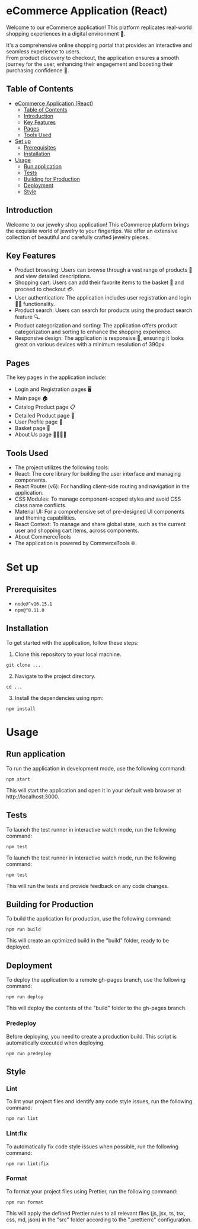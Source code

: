 # eCommerce Application (React)

Welcome to our eCommerce application! This platform replicates real-world shopping experiences in a digital environment 🏪.

It's a comprehensive online shopping portal that provides an interactive and seamless experience to users.\
From product discovery to checkout, the application ensures a smooth journey for the user, enhancing their engagement and boosting their purchasing confidence 🚀.

## Table of Contents

- [eCommerce Application (React)](#ecommerce-application-react)
  - [Table of Contents](#table-of-contents)
  - [Introduction](#introduction)
  - [Key Features](#key-features)
  - [Pages](#pages)
  - [Tools Used](#tools-used)
- [Set up](#set-up)
  - [Prerequisites](#prerequisites)
  - [Installation](#installation)
- [Usage](#usage)
  - [Run application](#run-application)
  - [Tests](#tests)
  - [Building for Production](#building-for-production)
  - [Deployment](#deployment)
  - [Style](#style)


## Introduction

Welcome to our jewelry shop application! This eCommerce platform brings the exquisite world of jewelry to your fingertips. We offer an extensive collection of beautiful and carefully crafted jewelry pieces.

## Key Features

- Product browsing: Users can browse through a vast range of products 💍 and view detailed descriptions.
- Shopping cart: Users can add their favorite items to the basket 🛒 and proceed to checkout 💳.
- User authentication: The application includes user registration and login 📝🔐 functionality.
- Product search: Users can search for products using the product search feature 🔍.
- Product categorization and sorting: The application offers product categorization and sorting to enhance the shopping experience.
- Responsive design: The application is responsive 📲, ensuring it looks great on various devices with a minimum resolution of 390px.

## Pages

The key pages in the application include:

- Login and Registration pages 🖥
- Main page 🏠
- Catalog Product page 📋
- Detailed Product page 🔎
- User Profile page 👤
- Basket page 🛒
- About Us page 🙋‍♂️🙋‍♀️

## Tools Used
- The project utilizes the following tools:
- React: The core library for building the user interface and managing components.
- React Router (v6): For handling client-side routing and navigation in the application.
- CSS Modules: To manage component-scoped styles and avoid CSS class name conflicts.
- Material UI: For a comprehensive set of pre-designed UI components and theming capabilities.
- React Context: To manage and share global state, such as the current user and shopping cart items, across components.
- About CommerceTools
- The application is powered by CommerceTools 🌐.

# Set up
## Prerequisites
- `node@^v16.15.1`
- `npm@^8.11.0`

## Installation
To get started with the application, follow these steps:

1. Clone this repository to your local machine.
```
git clone ...
```
2. Navigate to the project directory.
```
cd ...
```

3. Install the dependencies using npm:
```
npm install
```

# Usage
## Run application
To run the application in development mode, use the following command:
```
npm start
```
This will start the application and open it in your default web browser at http://localhost:3000.

## Tests
To launch the test runner in interactive watch mode, run the following command:
```
npm test
```
To launch the test runner in interactive watch mode, run the following command:

    npm test

This will run the tests and provide feedback on any code changes.

## Building for Production
To build the application for production, use the following command:

    npm run build

This will create an optimized build in the "build" folder, ready to be deployed.

## Deployment
To deploy the application to a remote gh-pages branch, use the following command:

    npm run deploy

This will deploy the contents of the "build" folder to the gh-pages branch.

### Predeploy

Before deploying, you need to create a production build. This script is automatically executed when deploying.

    npm run predeploy

## Style
### Lint

To lint your project files and identify any code style issues, run the following command:

    npm run lint 

### Lint:fix

To automatically fix code style issues when possible, run the following command:

    npm run lint:fix 

### Format

To format your project files using Prettier, run the following command:

    npm run format 

This will apply the defined Prettier rules to all relevant files (js, jsx, ts, tsx, css, md, json) in the "src" folder according to the ".prettierrc" configuration.

